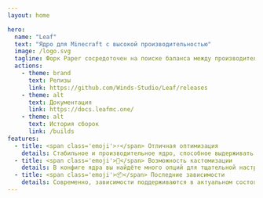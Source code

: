 ```yaml
---
layout: home

hero:
  name: "Leaf"
  text: "Ядро для Minecraft с высокой производительностью"
  image: /logo.svg
  tagline: Форк Paper сосредоточен на поиске баланса между производительностью, ванильностью и стабильностью
  actions:
    - theme: brand
      text: Релизы
      link: https://github.com/Winds-Studio/Leaf/releases
    - theme: alt
      text: Документация
      link: https://docs.leafmc.one/
    - theme: alt
      text: История сборок
      link: /builds
features:
  - title: <span class='emoji'>⚡</span> Отличная оптимизация
    details: Стабильное и производительное ядро, способное выдерживать большое количество игроков
  - title: <span class='emoji'>🧬</span> Возможность кастомизации
    details: В конфиге ядра вы найдёте много опций для тщательной настройки каждого аспекта работы сервера
  - title: <span class='emoji'>📦</span> Последние зависимости
    details: Современно, зависимости поддерживаются в актуальном состоянии.
---
```

